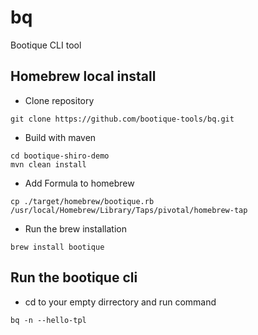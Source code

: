 # bq
Bootique CLI tool

## Homebrew local install
 * Clone repository
 ```
 git clone https://github.com/bootique-tools/bq.git
 ```
 * Build with maven
 ```
 cd bootique-shiro-demo
 mvn clean install
 ```

 * Add Formula to homebrew
 ```
 cp ./target/homebrew/bootique.rb /usr/local/Homebrew/Library/Taps/pivotal/homebrew-tap
 ```

 * Run the brew installation
 ```
 brew install bootique
 ```

## Run the bootique cli

 * cd to your empty dirrectory and run command
 ```
 bq -n --hello-tpl
 ```
